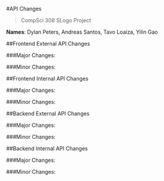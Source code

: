 #API Changes

>CompSci 308 SLogo Project

**Names**: Dylan Peters, Andreas Santos, Tavo Loaiza, Yilin Gao

##Frontend External API Changes

###Major Changes:

###Minor Changes:

##Frontend Internal API Changes

###Major Changes:

###Minor Changes:

##Backend External API Changes

###Major Changes:

###Minor Changes:

##Backend Internal API Changes

###Major Changes:

###Minor Changes: